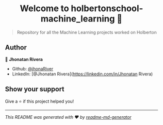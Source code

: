 <h1 align="center">Welcome to holbertonschool-machine_learning 👋</h1>
<p>
</p>

> Repository for all the Machine Learning projects worked on Holberton

## Author

👤 **Jhonatan Rivera**

* Github: [@jhonaRiver](https://github.com/jhonaRiver)
* LinkedIn: [@Jhonatan Rivera](https://linkedin.com/in/Jhonatan Rivera)

## Show your support

Give a ⭐️ if this project helped you!

***
_This README was generated with ❤️ by [readme-md-generator](https://github.com/kefranabg/readme-md-generator)_